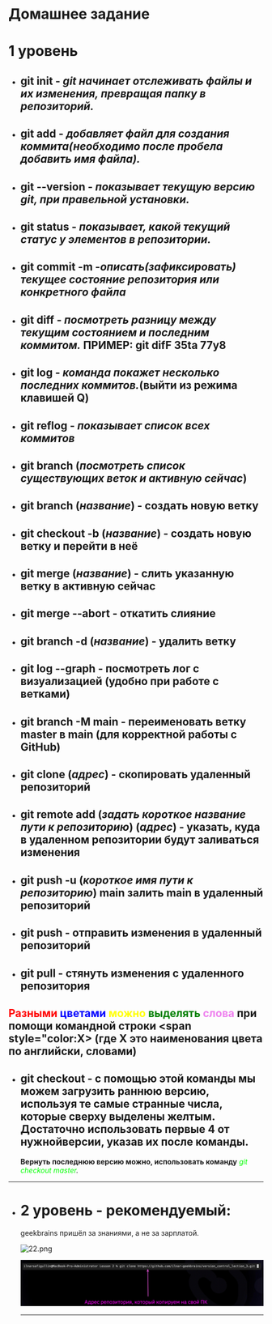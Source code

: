 # Домашнее задание

# 1 уровень
- ## **git init** - *git начинает отслеживать файлы и их изменения, превращая папку в репозиторий.*

- ## **git add** - *добавляет файл для создания коммита(необходимо после пробела добавить имя файла).*

- ## **git --version** - *показывает текущую версию git, при правельной установки.*

- ## **git status** - *показывает, какой  текущий статус у элементов в репозитории.*

- ## **git commit -m** -*описать(зафиксировать) текущее состояние репозитория или конкретного файла*

- ## **git diff** - *посмотреть разницу между текущим состоянием и последним коммитом.* ПРИМЕР: git difF 35ta 77y8

- ## **git log** -  *команда покажет несколько последних коммитов.*(выйти из режима клавишей Q)

- ## **git reflog** - *показывает список всех коммитов*

- ## **git branch** (*посмотреть список существующих веток и активную сейчас*)

- ## **git branch** (*название*) - создать новую ветку

- ## **git checkout -b** (*название*) - создать новую ветку и перейти в неё

- ## **git merge** (*название*) - слить указанную ветку в активную сейчас

- ## **git merge --abort** - откатить слияние

- ## **git branch -d** (*название*) - удалить ветку

- ## **git log --graph** - посмотреть лог с визуализацией (удобно при работе с ветками)

- ## **git branch -M main** - переименовать ветку master в main (для корректной работы с GitHub)

- ## **git clone (*адрес*)** - скопировать удаленный репозиторий

- ## **git remote add** (*задать короткое название пути к репозиторию*) (*адрес*) - указать, куда в удаленном репозитории будут заливаться изменения 

- ## **git push -u** (*короткое имя пути к репозиторию*) main  залить main в удаленный репозиторий

- ## **git push** - отправить изменения в удаленный репозиторий

- ## **git pull** - стянуть изменения с удаленного репозитория 

## **<span style="color:red">Разными <span style="color:blue">цветами</span> <span style="color:yellow">можно <span style="color:green">выделять <span style="color:violet">слова** при помощи командной строки <span style="color:Х> (где Х это наименования цвета по английски, словами)

- ## **git checkout**  - с помощью этой команды мы можем загрузить раннюю версию, используя те самые странные числа, которые сверху выделены желтым. Достаточно использовать первые 4 от нужнойверсии, указав их после команды.
    **Вернуть последнюю версию можно, использовать команду** <span style="color:lime">*git checkout master</span>.*
------------
-
    # 2 уровень - рекомендуемый:
    geekbrains пришёл за знаниями, а не за зарплатой.

    ![22.png](22.png)

    ![](23.png)

    ---